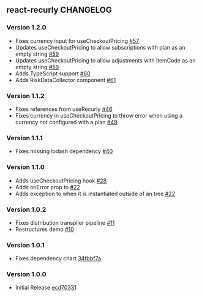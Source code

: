 ## react-recurly CHANGELOG

### Version 1.2.0

- Fixes currency input for useCheckoutPricing [#57][57]
- Updates useCheckoutPricing to allow subscriptions with plan as an empty string [#59][59]
- Updates useCheckoutPricing to allow adjustments with itemCode as an empty string [#59][59]
- Adds TypeScript support [#60][60]
- Adds RiskDataCollector component [#61][61]

### Version 1.1.2

- Fixes references from useRecurly [#46][46]
- Fixes currency in useCheckoutPricing to throw error when using a currency not configured with a plan [#49][49]

### Version 1.1.1

- Fixes missing lodash dependency [#40][40]

### Version 1.1.0

- Adds useCheckoutPricing hook [#28][28]
- Adds onError prop to <ThreeDSecureAction /> [#22][22]
- Adds exception to <Element /> when it is instantiated outside of an <Elements /> tree [#22][22]

### Version 1.0.2

- Fixes distribution transpiler pipeline [#11][11]
- Restructures demo [#10][10]

### Version 1.0.1

- Fixes dependency chart [34fbbf7a][34fbbf7a]

### Version 1.0.0

- Initial Release [ecd70331][ecd70331]

[61]: https://github.com/recurly/react-recurly/pull/61/commits/05c4d739d5b577084fcc8ec43e4e5989ef37c5a2
[60]: https://github.com/recurly/react-recurly/pull/60/commits/5425f5f2f90e40a1e6585e74cd0e0b57e72a6057
[59]: https://github.com/recurly/react-recurly/pull/59/commits/09b8a23a3f4e7e8608bee4f7fb4583a3a5d7e42f
[57]: https://github.com/recurly/react-recurly/pull/57/commits/26e33efc7bf926205eab6f7bcaad69a4036b3cc8
[49]: https://github.com/recurly/react-recurly/commit/6ae4129b8ccc3d9df68e759cb67098667537ad03
[46]: https://github.com/recurly/react-recurly/commit/3bf0d5349a325993b4ae2b7dfde8ab0fbe2a1085
[40]: https://github.com/recurly/react-recurly/commit/0bba8f01d7e6a7ec0877ecbbc30e3a4627bbc501
[28]: https://github.com/recurly/react-recurly/commit/7c467341d2571d2d26f59621af30cd8c598e726b
[22]: https://github.com/recurly/react-recurly/commit/afb8a4ef665bf5ed6ab3ef8945e299619f769504
[11]: https://github.com/recurly/react-recurly/commit/46f892b18323166d14572347b2194096300f6c62
[10]: https://github.com/recurly/react-recurly/commit/00258f746ad57ea77078f7ceb037608787e2e8ef
[34fbbf7a]: https://github.com/recurly/react-recurly/commit/34fbbf7ac7bac95b480680d2d89d95cc11eddfdf
[ecd70331]: https://github.com/recurly/react-recurly/commit/ecd7033104e4889fea867b4a41c59a96b3b6b519
